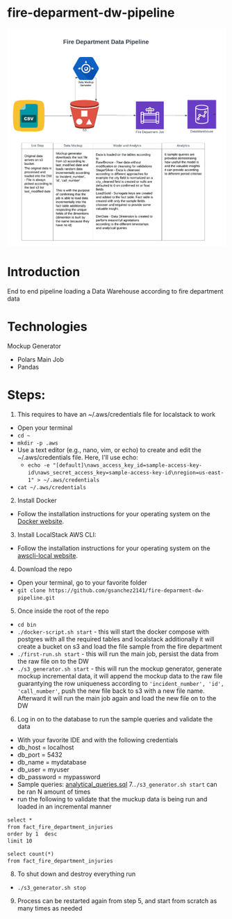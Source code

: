 # fire-deparment-dw-pipeline

![img.png](Architecture%20Diagram%2Fimg.png)

# Introduction
End to end pipeline loading a Data Warehouse according to fire department data

# Technologies
Mockup Generator
- Polars
Main Job
- Pandas

# Steps: 

1. This requires to have an ~/.aws/credentials file for localstack to work
- Open your terminal
- `cd ~`
- `mkdir -p .aws`
- Use a text editor (e.g., nano, vim, or echo) to create and edit the ~/.aws/credentials file. Here, I'll use echo:
  - `echo -e "[default]\naws_access_key_id=sample-access-key-id\naws_secret_access_key=sample-access-key-id\nregion=us-east-1" > ~/.aws/credentials`
- `cat ~/.aws/credentials`

2. Install Docker
- Follow the installation instructions for your operating system on the [Docker website](https://docs.docker.com/engine/install/).
3. Install LocalStack AWS CLI:
- Follow the installation instructions for your operating system on the [awscli-local website](https://github.com/localstack/awscli-local).
4. Download the repo
- Open your terminal, go to your favorite folder
- `git clone https://github.com/gsanchez2141/fire-deparment-dw-pipeline.git`
5. Once inside the root of the repo
- `cd bin`
- `./docker-script.sh start` - this will start the docker compose with postgres with all the required tables and localstack additionally it will create a bucket on s3 and load the file sample from the fire department   
- `./first-run.sh start` - this will run the main job, persist the data from the raw file on to the DW
- `./s3_generator.sh start` -  this will run the mockup generator, generate mockup incremental data, it will append the mockup data to the raw file guarantying the row uniqueness according to `'incident_number', 'id', 'call_number'`, push the new file back to s3 with a new file name. Afterward it will run the main job again and load the new file on to the DW   
6. Log in on to the database to run the sample queries and validate the data
- With your favorite IDE and with the following credentials
- db_host = localhost 
- db_port = 5432
- db_name = mydatabase
- db_user = myuser
- db_password = mypassword
- Sample queries: [analytical_queries.sql](analytical_queries.sql)
7.`./s3_generator.sh start` can be ran N amount of times
- run the following to validate that the muckup data is being run and loaded in an incremental manner 
```
select *
from fact_fire_department_injuries
order by 1  desc
limit 10
```
```
select count(*)
from fact_fire_department_injuries
```
8. To shut down and destroy everything run
- `./s3_generator.sh stop`
9. Process can be restarted again from step 5, and start from scratch as many times as needed
